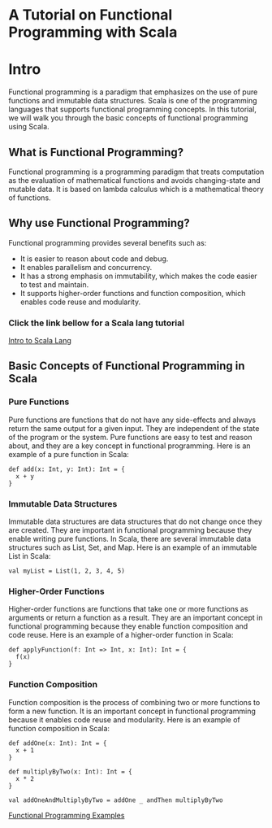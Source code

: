 # A Tutorial on Functional Programming with Scala

# Intro

Functional programming is a paradigm that emphasizes on the use of pure functions and immutable data structures. Scala is one of the programming languages that supports functional programming concepts. In this tutorial, we will walk you through the basic concepts of functional programming using Scala.

## What is Functional Programming?

Functional programming is a programming paradigm that treats computation as the evaluation of mathematical functions and avoids changing-state and mutable data. It is based on lambda calculus which is a mathematical theory of functions.

## Why use Functional Programming?

Functional programming provides several benefits such as:

- It is easier to reason about code and debug.
- It enables parallelism and concurrency.
- It has a strong emphasis on immutability, which makes the code easier to test and maintain.
- It supports higher-order functions and function composition, which enables code reuse and modularity.

### Click the link bellow for a Scala lang tutorial

[Intro to Scala Lang](A%20Tutorial%20on%20Functional%20Programming%20with%20Scala%2078ed41377eaf45b5817f61df6889f13d/Intro%20to%20Scala%20Lang%20467df9bfcf8144dbb68681b4f48e3e50.md)

## Basic Concepts of Functional Programming in Scala

### Pure Functions

Pure functions are functions that do not have any side-effects and always return the same output for a given input. They are independent of the state of the program or the system. Pure functions are easy to test and reason about, and they are a key concept in functional programming. Here is an example of a pure function in Scala:

```
def add(x: Int, y: Int): Int = {
  x + y
}

```

### Immutable Data Structures

Immutable data structures are data structures that do not change once they are created. They are important in functional programming because they enable writing pure functions. In Scala, there are several immutable data structures such as List, Set, and Map. Here is an example of an immutable List in Scala:

```
val myList = List(1, 2, 3, 4, 5)

```

### Higher-Order Functions

Higher-order functions are functions that take one or more functions as arguments or return a function as a result. They are an important concept in functional programming because they enable function composition and code reuse. Here is an example of a higher-order function in Scala:

```
def applyFunction(f: Int => Int, x: Int): Int = {
  f(x)
}

```

### Function Composition

Function composition is the process of combining two or more functions to form a new function. It is an important concept in functional programming because it enables code reuse and modularity. Here is an example of function composition in Scala:

```
def addOne(x: Int): Int = {
  x + 1
}

def multiplyByTwo(x: Int): Int = {
  x * 2
}

val addOneAndMultiplyByTwo = addOne _ andThen multiplyByTwo

```

[Functional Programming Examples](A%20Tutorial%20on%20Functional%20Programming%20with%20Scala%2078ed41377eaf45b5817f61df6889f13d/Functional%20Programming%20Examples%20f0cc81b547334759af8ba46a72d77d0c.md)